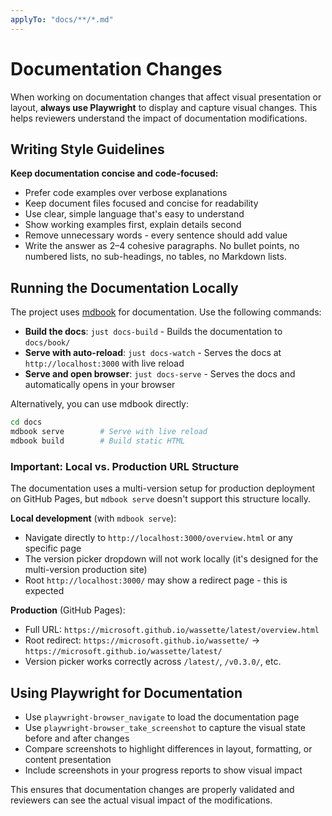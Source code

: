 ```yaml
---
applyTo: "docs/**/*.md"
---
```


# Documentation Changes

When working on documentation changes that affect visual presentation or layout, **always use Playwright** to display and capture visual changes. This helps reviewers understand the impact of documentation modifications.

## Writing Style Guidelines

**Keep documentation concise and code-focused:**
- Prefer code examples over verbose explanations
- Keep document files focused and concise for readability
- Use clear, simple language that's easy to understand
- Show working examples first, explain details second
- Remove unnecessary words - every sentence should add value
- Write the answer as 2–4 cohesive paragraphs. No bullet points, no numbered lists, no sub-headings, no tables, no Markdown lists.

## Running the Documentation Locally

The project uses [mdbook](https://rust-lang.github.io/mdBook/) for documentation. Use the following commands:

- **Build the docs**: `just docs-build` - Builds the documentation to `docs/book/`
- **Serve with auto-reload**: `just docs-watch` - Serves the docs at `http://localhost:3000` with live reload
- **Serve and open browser**: `just docs-serve` - Serves the docs and automatically opens in your browser

Alternatively, you can use mdbook directly:
```bash
cd docs
mdbook serve        # Serve with live reload
mdbook build        # Build static HTML
```

### Important: Local vs. Production URL Structure

The documentation uses a multi-version setup for production deployment on GitHub Pages, but `mdbook serve` doesn't support this structure locally.

**Local development** (with `mdbook serve`):
- Navigate directly to `http://localhost:3000/overview.html` or any specific page
- The version picker dropdown will not work locally (it's designed for the multi-version production site)
- Root `http://localhost:3000/` may show a redirect page - this is expected

**Production** (GitHub Pages):
- Full URL: `https://microsoft.github.io/wassette/latest/overview.html`
- Root redirect: `https://microsoft.github.io/wassette/` → `https://microsoft.github.io/wassette/latest/`
- Version picker works correctly across `/latest/`, `/v0.3.0/`, etc.

## Using Playwright for Documentation

- Use `playwright-browser_navigate` to load the documentation page
- Use `playwright-browser_take_screenshot` to capture the visual state before and after changes
- Compare screenshots to highlight differences in layout, formatting, or content presentation
- Include screenshots in your progress reports to show visual impact

This ensures that documentation changes are properly validated and reviewers can see the actual visual impact of the modifications.
